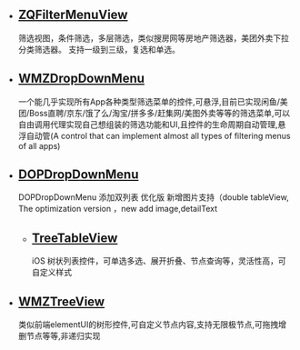 

* ## [ZQFilterMenuView](https://github.com/zeqinjie/ZQFilterMenuView)
  筛选视图，条件筛选，多层筛选，类似搜房网等房地产筛选器，美团外卖下拉分类筛选器。
支持一级到三级，复选和单选。

* ## [WMZDropDownMenu](https://github.com/wwmz/WMZDropDownMenu)
  一个能几乎实现所有App各种类型筛选菜单的控件,可悬浮,目前已实现闲鱼/美团/Boss直聘/京东/饿了么/淘宝/拼多多/赶集网/美图外卖等等的筛选菜单,可以自由调用代理实现自己想组装的筛选功能和UI,且控件的生命周期自动管理,悬浮自动管(A control that can implement almost all types of filtering menus of all apps)
  
  
* ## [DOPDropDownMenu](https://github.com/12207480/DOPDropDownMenu-Enhanced)
  DOPDropDownMenu 添加双列表 优化版 新增图片支持（double tableView, The optimization version ，new add image,detailText
  
  * ## [TreeTableView](https://github.com/mayan29/TreeTableView)
    iOS 树状列表控件，可单选多选、展开折叠、节点查询等，灵活性高，可自定义样式
  
* ##  [WMZTreeView](https://github.com/wwmz/WMZTreeView)
  类似前端elementUI的树形控件,可自定义节点内容,支持无限极节点,可拖拽增删节点等等,非递归实现
